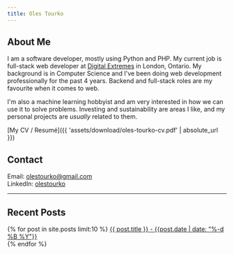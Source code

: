 ```yaml
---
title: Oles Tourko
---
```


## About Me

I am a software developer, mostly using Python and PHP.
My current job is full-stack web developer at [Digital Extremes](http://www.digitalextremes.com/) in London, Ontario.
My background is in Computer Science and I've been doing web development professionally for the past 4 years. Backend and full-stack roles are my favourite when it comes to web.

I'm also a machine learning hobbyist and am very interested in how we can use it to solve problems. Investing and sustainability are areas I like, and my personal projects are _usually_ related to them.

[My CV / Resumé]({{ 'assets/download/oles-tourko-cv.pdf' | absolute_url }})

## Contact

Email: [olestourko@gmail.com](mailto:olestourko@gmail.com)  
LinkedIn: [olestourko](https://www.linkedin.com/in/olestourko/)

---

## Recent Posts
<div>
{% for post in site.posts limit:10 %}
  <a href="{{ post.url }}">{{ post.title }} - {{post.date | date: "%-d %B %Y"}}</a><br>
{% endfor %}
</div>